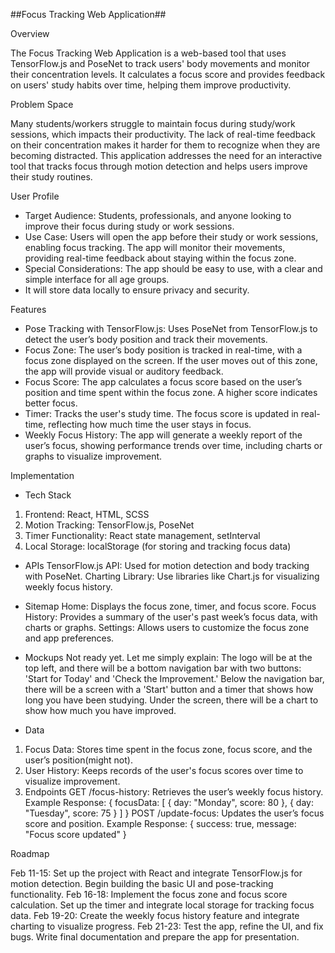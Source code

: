 
##Focus Tracking Web Application##


Overview

The Focus Tracking Web Application is a web-based tool that uses TensorFlow.js and PoseNet to track users' body movements 
and monitor their concentration levels. It calculates a focus score and provides feedback on users' study habits over time, 
helping them improve productivity.

Problem Space

Many students/workers struggle to maintain focus during study/work sessions, which impacts their productivity. 
The lack of real-time feedback on their concentration makes it harder for them to recognize when they are becoming distracted. 
This application addresses the need for an interactive tool that tracks focus through motion detection and helps users improve their study routines.

User Profile

- Target Audience: Students, professionals, and anyone looking to improve their focus during study or work sessions.
- Use Case: Users will open the app before their study or work sessions, enabling focus tracking. 
            The app will monitor their movements, providing real-time feedback about staying within the focus zone.
- Special Considerations: The app should be easy to use, with a clear and simple interface for all age groups.
- It will store data locally to ensure privacy and security.

Features

- Pose Tracking with TensorFlow.js: Uses PoseNet from TensorFlow.js to detect the user’s body position and track their movements.
- Focus Zone: The user’s body position is tracked in real-time, with a focus zone displayed on the screen.
              If the user moves out of this zone, the app will provide visual or auditory feedback.
- Focus Score: The app calculates a focus score based on the user’s position and time spent within the focus zone.
               A higher score indicates better focus.
- Timer: Tracks the user's study time. The focus score is updated in real-time, reflecting how much time the user stays in focus.
- Weekly Focus History: The app will generate a weekly report of the user’s focus, showing performance trends over time,
                        including charts or graphs to visualize improvement.

Implementation

- Tech Stack
1. Frontend: React, HTML, SCSS
2. Motion Tracking: TensorFlow.js, PoseNet
3. Timer Functionality: React state management, setInterval
4. Local Storage: localStorage (for storing and tracking focus data)

- APIs
TensorFlow.js API: Used for motion detection and body tracking with PoseNet.
Charting Library: Use libraries like Chart.js for visualizing weekly focus history.

- Sitemap
Home: Displays the focus zone, timer, and focus score.
Focus History: Provides a summary of the user's past week’s focus data, with charts or graphs.
Settings: Allows users to customize the focus zone and app preferences.

- Mockups
Not ready yet. Let me simply explain:
The logo will be at the top left, and there will be a bottom navigation bar with two buttons: 'Start for Today' and 'Check the Improvement.'
Below the navigation bar, there will be a screen with a 'Start' button and a timer that shows how long you have been studying.
Under the screen, there will be a chart to show how much you have improved.

- Data
1. Focus Data: Stores time spent in the focus zone, focus score, and the user’s position(might not).
2. User History: Keeps records of the user's focus scores over time to visualize improvement.
3. Endpoints
   GET /focus-history: Retrieves the user’s weekly focus history.
   Example Response: { focusData: [ { day: "Monday", score: 80 }, { day: "Tuesday", score: 75 } ] }
   POST /update-focus: Updates the user’s focus score and position.
   Example Response: { success: true, message: "Focus score updated" }

Roadmap

Feb 11-15: Set up the project with React and integrate TensorFlow.js for motion detection. Begin building the basic UI and pose-tracking functionality.
Feb 16-18: Implement the focus zone and focus score calculation. Set up the timer and integrate local storage for tracking focus data.
Feb 19-20: Create the weekly focus history feature and integrate charting to visualize progress.
Feb 21-23: Test the app, refine the UI, and fix bugs. Write final documentation and prepare the app for presentation.
